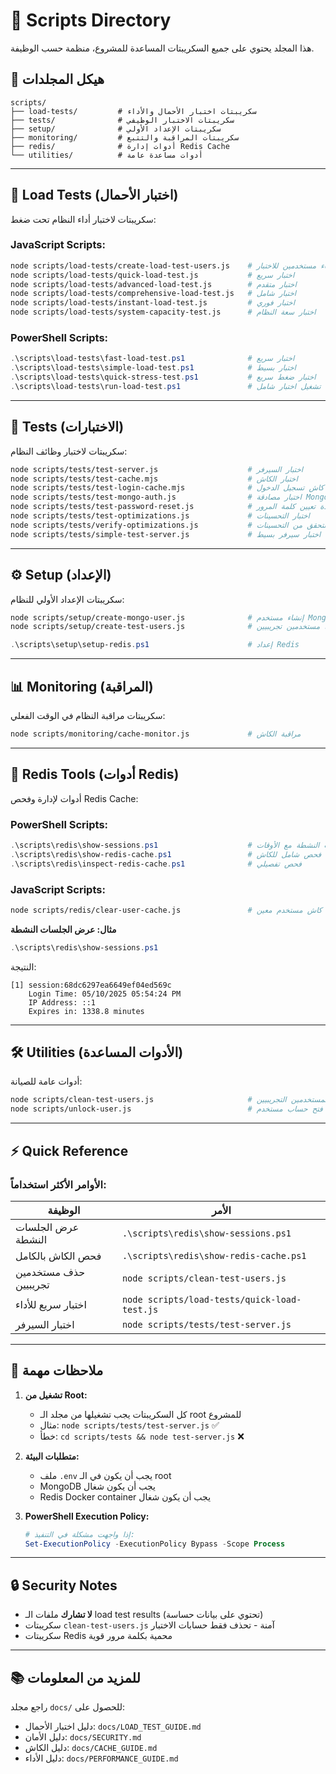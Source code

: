 # 📁 Scripts Directory

هذا المجلد يحتوي على جميع السكريبتات المساعدة للمشروع، منظمة حسب الوظيفة.

## 📂 هيكل المجلدات

```
scripts/
├── load-tests/         # سكريبتات اختبار الأحمال والأداء
├── tests/              # سكريبتات الاختبار الوظيفي
├── setup/              # سكريبتات الإعداد الأولي
├── monitoring/         # سكريبتات المراقبة والتتبع
├── redis/              # أدوات إدارة Redis Cache
└── utilities/          # أدوات مساعدة عامة
```

---

## 🚀 Load Tests (اختبار الأحمال)

سكريبتات لاختبار أداء النظام تحت ضغط:

### JavaScript Scripts:
```bash
node scripts/load-tests/create-load-test-users.js    # إنشاء مستخدمين للاختبار
node scripts/load-tests/quick-load-test.js           # اختبار سريع
node scripts/load-tests/advanced-load-test.js        # اختبار متقدم
node scripts/load-tests/comprehensive-load-test.js   # اختبار شامل
node scripts/load-tests/instant-load-test.js         # اختبار فوري
node scripts/load-tests/system-capacity-test.js      # اختبار سعة النظام
```

### PowerShell Scripts:
```powershell
.\scripts\load-tests\fast-load-test.ps1              # اختبار سريع
.\scripts\load-tests\simple-load-test.ps1            # اختبار بسيط
.\scripts\load-tests\quick-stress-test.ps1           # اختبار ضغط سريع
.\scripts\load-tests\run-load-test.ps1               # تشغيل اختبار شامل
```

---

## 🧪 Tests (الاختبارات)

سكريبتات لاختبار وظائف النظام:

```bash
node scripts/tests/test-server.js                    # اختبار السيرفر
node scripts/tests/test-cache.mjs                    # اختبار الكاش
node scripts/tests/test-login-cache.mjs              # اختبار كاش تسجيل الدخول
node scripts/tests/test-mongo-auth.js                # اختبار مصادقة MongoDB
node scripts/tests/test-password-reset.js            # اختبار إعادة تعيين كلمة المرور
node scripts/tests/test-optimizations.js             # اختبار التحسينات
node scripts/tests/verify-optimizations.js           # التحقق من التحسينات
node scripts/tests/simple-test-server.js             # اختبار سيرفر بسيط
```

---

## ⚙️ Setup (الإعداد)

سكريبتات الإعداد الأولي للنظام:

```bash
node scripts/setup/create-mongo-user.js              # إنشاء مستخدم MongoDB
node scripts/setup/create-test-users.js              # إنشاء مستخدمين تجريبيين
```

```powershell
.\scripts\setup\setup-redis.ps1                      # إعداد Redis
```

---

## 📊 Monitoring (المراقبة)

سكريبتات مراقبة النظام في الوقت الفعلي:

```bash
node scripts/monitoring/cache-monitor.js             # مراقبة الكاش
```

---

## 🔴 Redis Tools (أدوات Redis)

أدوات لإدارة وفحص Redis Cache:

### PowerShell Scripts:
```powershell
.\scripts\redis\show-sessions.ps1                    # عرض الجلسات النشطة مع الأوقات
.\scripts\redis\show-redis-cache.ps1                 # فحص شامل للكاش
.\scripts\redis\inspect-redis-cache.ps1              # فحص تفصيلي
```

### JavaScript Scripts:
```bash
node scripts/redis/clear-user-cache.js               # مسح كاش مستخدم معين
```

**مثال: عرض الجلسات النشطة**
```powershell
.\scripts\redis\show-sessions.ps1
```
النتيجة:
```
[1] session:68dc6297ea6649ef04ed569c
    Login Time: 05/10/2025 05:54:24 PM
    IP Address: ::1
    Expires in: 1338.8 minutes
```

---

## 🛠️ Utilities (الأدوات المساعدة)

أدوات عامة للصيانة:

```bash
node scripts/clean-test-users.js                     # حذف المستخدمين التجريبيين
node scripts/unlock-user.js                          # فتح حساب مستخدم
```

---

## ⚡ Quick Reference

### الأوامر الأكثر استخداماً:

| الوظيفة | الأمر |
|---------|-------|
| عرض الجلسات النشطة | `.\scripts\redis\show-sessions.ps1` |
| فحص الكاش بالكامل | `.\scripts\redis\show-redis-cache.ps1` |
| حذف مستخدمين تجريبيين | `node scripts/clean-test-users.js` |
| اختبار سريع للأداء | `node scripts/load-tests/quick-load-test.js` |
| اختبار السيرفر | `node scripts/tests/test-server.js` |

---

## 📝 ملاحظات مهمة

1. **تشغيل من Root:**
   - كل السكريبتات يجب تشغيلها من مجلد الـ root للمشروع
   - مثال: `node scripts/tests/test-server.js` ✅
   - خطأ: `cd scripts/tests && node test-server.js` ❌

2. **متطلبات البيئة:**
   - ملف `.env` يجب أن يكون في الـ root
   - MongoDB يجب أن يكون شغال
   - Redis Docker container يجب أن يكون شغال

3. **PowerShell Execution Policy:**
   ```powershell
   # إذا واجهت مشكلة في التنفيذ:
   Set-ExecutionPolicy -ExecutionPolicy Bypass -Scope Process
   ```

---

## 🔒 Security Notes

- **لا تشارك** ملفات الـ load test results (تحتوي على بيانات حساسة)
- سكريبتات `clean-test-users.js` آمنة - تحذف فقط حسابات الاختبار
- سكريبتات Redis محمية بكلمة مرور قوية

---

## 📚 للمزيد من المعلومات

راجع مجلد `docs/` للحصول على:
- دليل اختبار الأحمال: `docs/LOAD_TEST_GUIDE.md`
- دليل الأمان: `docs/SECURITY.md`
- دليل الكاش: `docs/CACHE_GUIDE.md`
- دليل الأداء: `docs/PERFORMANCE_GUIDE.md`
